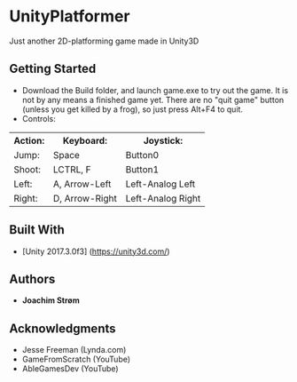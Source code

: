# UnityPlatformer

Just another 2D-platforming game made in Unity3D

## Getting Started

* Download the Build folder, and launch game.exe to try out the game.
  It is not by any means a finished game yet. There are no "quit game" button (unless you get killed by a frog), so just press Alt+F4 to quit.
* Controls:
<table>
	<tr>
		<th>Action:</th>
		<th>Keyboard:</th>
		<th>Joystick:</th>
	</tr>
	<tr>
		<td>Jump:</td>
		<td>Space</td>
		<td>Button0</td>
	</tr>
	<tr>
		<td>Shoot:</td>
		<td>LCTRL, F</td>
		<td>Button1</td>
	</tr>
	<tr>
		<td>Left:</td>
		<td>A, Arrow-Left</td>
		<td>Left-Analog Left</td>
	</tr>
	<tr>
		<td>Right:</td>
		<td>D, Arrow-Right</td>
		<td>Left-Analog Right</td>
	</tr>
</table>

## Built With

* [Unity 2017.3.0f3] (https://unity3d.com/)

## Authors

* **Joachim Strøm**

## Acknowledgments

* Jesse Freeman (Lynda.com)
* GameFromScratch (YouTube)
* AbleGamesDev (YouTube)


